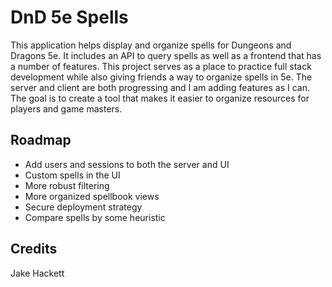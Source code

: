 # DnD 5e Spells

This application helps display and organize spells for Dungeons and Dragons 5e. It includes an API to query spells as well as a frontend that has a number of features. This project serves as a place to practice full stack development while also giving friends a way to organize spells in 5e. The server and client are both progressing and I am adding features as I can. The goal is to create a tool that makes it easier to organize resources for players and game masters.

## Roadmap

* Add users and sessions to both the server and UI
* Custom spells in the UI
* More robust filtering
* More organized spellbook views
* Secure deployment strategy
* Compare spells by some heuristic

## Credits

Jake Hackett 
